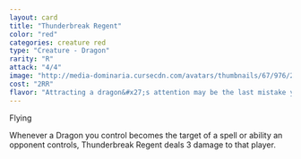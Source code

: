 ```yaml
---
layout: card
title: "Thunderbreak Regent"
color: "red"
categories: creature red
type: "Creature - Dragon"
rarity: "R"
attack: "4/4"
image: "http://media-dominaria.cursecdn.com/avatars/thumbnails/67/976/200/283/635610740866938677.png"
cost: "2RR"
flavor: "Attracting a dragon&#x27;s attention may be the last mistake you make."
---
```


Flying

Whenever a Dragon you control becomes the target of a spell or ability an opponent controls, Thunderbreak Regent deals 3 damage to that player.
